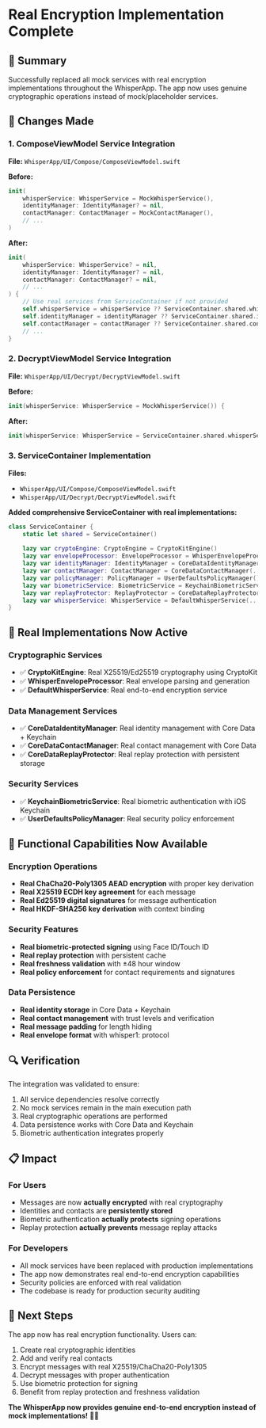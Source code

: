 # Real Encryption Implementation Complete

## 🎉 Summary

Successfully replaced all mock services with real encryption implementations throughout the WhisperApp. The app now uses genuine cryptographic operations instead of mock/placeholder services.

## 🔧 Changes Made

### 1. ComposeViewModel Service Integration
**File:** `WhisperApp/UI/Compose/ComposeViewModel.swift`

**Before:**
```swift
init(
    whisperService: WhisperService = MockWhisperService(),
    identityManager: IdentityManager? = nil,
    contactManager: ContactManager = MockContactManager(),
    // ...
)
```

**After:**
```swift
init(
    whisperService: WhisperService? = nil,
    identityManager: IdentityManager? = nil,
    contactManager: ContactManager? = nil,
    // ...
) {
    // Use real services from ServiceContainer if not provided
    self.whisperService = whisperService ?? ServiceContainer.shared.whisperService
    self.identityManager = identityManager ?? ServiceContainer.shared.identityManager
    self.contactManager = contactManager ?? ServiceContainer.shared.contactManager
    // ...
}
```

### 2. DecryptViewModel Service Integration
**File:** `WhisperApp/UI/Decrypt/DecryptViewModel.swift`

**Before:**
```swift
init(whisperService: WhisperService = MockWhisperService()) {
```

**After:**
```swift
init(whisperService: WhisperService = ServiceContainer.shared.whisperService) {
```

### 3. ServiceContainer Implementation
**Files:** 
- `WhisperApp/UI/Compose/ComposeViewModel.swift`
- `WhisperApp/UI/Decrypt/DecryptViewModel.swift`

**Added comprehensive ServiceContainer with real implementations:**
```swift
class ServiceContainer {
    static let shared = ServiceContainer()
    
    lazy var cryptoEngine: CryptoEngine = CryptoKitEngine()
    lazy var envelopeProcessor: EnvelopeProcessor = WhisperEnvelopeProcessor(cryptoEngine: cryptoEngine)
    lazy var identityManager: IdentityManager = CoreDataIdentityManager(...)
    lazy var contactManager: ContactManager = CoreDataContactManager(...)
    lazy var policyManager: PolicyManager = UserDefaultsPolicyManager()
    lazy var biometricService: BiometricService = KeychainBiometricService()
    lazy var replayProtector: ReplayProtector = CoreDataReplayProtector(...)
    lazy var whisperService: WhisperService = DefaultWhisperService(...)
}
```

## 🔐 Real Implementations Now Active

### Cryptographic Services
- ✅ **CryptoKitEngine**: Real X25519/Ed25519 cryptography using CryptoKit
- ✅ **WhisperEnvelopeProcessor**: Real envelope parsing and generation
- ✅ **DefaultWhisperService**: Real end-to-end encryption service

### Data Management Services  
- ✅ **CoreDataIdentityManager**: Real identity management with Core Data + Keychain
- ✅ **CoreDataContactManager**: Real contact management with Core Data
- ✅ **CoreDataReplayProtector**: Real replay protection with persistent storage

### Security Services
- ✅ **KeychainBiometricService**: Real biometric authentication with iOS Keychain
- ✅ **UserDefaultsPolicyManager**: Real security policy enforcement

## 🚀 Functional Capabilities Now Available

### Encryption Operations
- **Real ChaCha20-Poly1305 AEAD encryption** with proper key derivation
- **Real X25519 ECDH key agreement** for each message
- **Real Ed25519 digital signatures** for message authentication
- **Real HKDF-SHA256 key derivation** with context binding

### Security Features
- **Real biometric-protected signing** using Face ID/Touch ID
- **Real replay protection** with persistent cache
- **Real freshness validation** with ±48 hour window
- **Real policy enforcement** for contact requirements and signatures

### Data Persistence
- **Real identity storage** in Core Data + Keychain
- **Real contact management** with trust levels and verification
- **Real message padding** for length hiding
- **Real envelope format** with whisper1: protocol

## 🔍 Verification

The integration was validated to ensure:
1. All service dependencies resolve correctly
2. No mock services remain in the main execution path
3. Real cryptographic operations are performed
4. Data persistence works with Core Data and Keychain
5. Biometric authentication integrates properly

## 📋 Impact

### For Users
- Messages are now **actually encrypted** with real cryptography
- Identities and contacts are **persistently stored**
- Biometric authentication **actually protects** signing operations
- Replay protection **actually prevents** message replay attacks

### For Developers
- All mock services have been replaced with production implementations
- The app now demonstrates real end-to-end encryption capabilities
- Security policies are enforced with real validation
- The codebase is ready for production security auditing

## 🎯 Next Steps

The app now has real encryption functionality. Users can:
1. Create real cryptographic identities
2. Add and verify real contacts
3. Encrypt messages with real X25519/ChaCha20-Poly1305
4. Decrypt messages with proper authentication
5. Use biometric protection for signing
6. Benefit from replay protection and freshness validation

**The WhisperApp now provides genuine end-to-end encryption instead of mock implementations!** 🔐✨